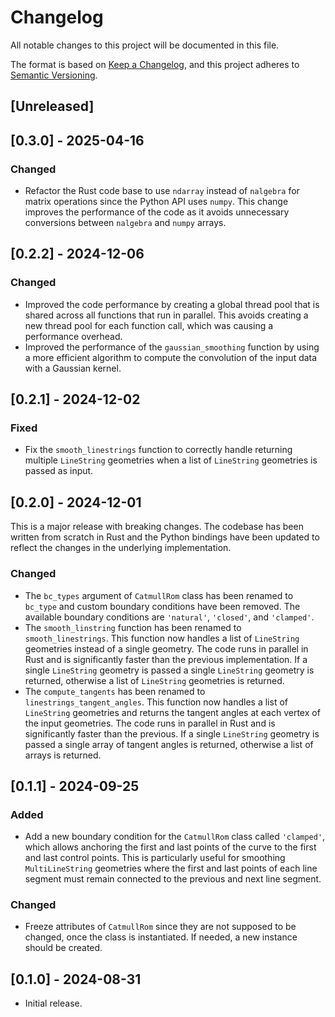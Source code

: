 # Changelog

All notable changes to this project will be documented in this file.

The format is based on [Keep a Changelog](https://keepachangelog.com/en/1.1.0/),
and this project adheres to [Semantic Versioning](https://semver.org/spec/v2.0.0.html).

## [Unreleased]

## [0.3.0] - 2025-04-16

### Changed

- Refactor the Rust code base to use `ndarray` instead of `nalgebra` for
    matrix operations since the Python API uses `numpy`. This change
    improves the performance of the code as it avoids unnecessary
    conversions between `nalgebra` and `numpy` arrays.

## [0.2.2] - 2024-12-06

### Changed

- Improved the code performance by creating a global thread pool that is
    shared across all functions that run in parallel. This avoids creating
    a new thread pool for each function call, which was causing a performance
    overhead.
- Improved the performance of the `gaussian_smoothing` function by using
    a more efficient algorithm to compute the convolution of the input
    data with a Gaussian kernel.

## [0.2.1] - 2024-12-02

### Fixed

- Fix the `smooth_linestrings` function to correctly handle returning
    multiple `LineString` geometries when a list of `LineString` geometries
    is passed as input.

## [0.2.0] - 2024-12-01

This is a major release with breaking changes. The codebase has been
written from scratch in Rust and the Python bindings have been updated
to reflect the changes in the underlying implementation.

### Changed

- The `bc_types` argument of `CatmullRom` class has been renamed to
    `bc_type` and custom boundary conditions have been removed. The
    available boundary conditions are `'natural'`, `'closed'`, and
    `'clamped'`.
- The `smooth_linstring` function has been renamed to `smooth_linestrings`.
    This function now handles a list of `LineString` geometries instead of a
    single geometry. The code runs in parallel in Rust and is significantly
    faster than the previous implementation. If a single `LineString` geometry is passed a single `LineString` geometry is returned, otherwise a list of `LineString` geometries is returned.
- The `compute_tangents` has been renamed to `linestrings_tangent_angles`.
    This function now handles a list of `LineString` geometries and returns
    the tangent angles at each vertex of the input geometries. The code runs
    in parallel in Rust and is significantly faster than the previous. If a single `LineString` geometry is passed a single array of tangent angles is returned, otherwise a list of arrays is returned.

## [0.1.1] - 2024-09-25

### Added

- Add a new boundary condition for the `CatmullRom` class called `'clamped'`,
    which allows anchoring the first and last points of the curve to the first
    and last control points. This is particularly useful for smoothing
    `MultiLineString` geometries where the first and last points of each
    line segment must remain connected to the previous and next line segment.

### Changed

- Freeze attributes of `CatmullRom` since they are not supposed to be changed,
    once the class is instantiated. If needed, a new instance should be created.

## [0.1.0] - 2024-08-31

- Initial release.
